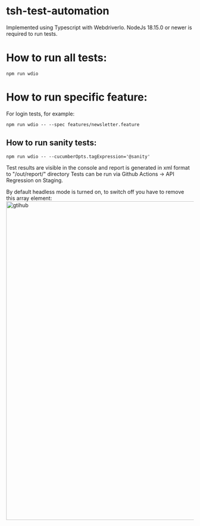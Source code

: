 # tsh-test-automation

Implemented using Typescript with WebdriverIo. NodeJs 18.15.0 or newer is required to run tests.

# How to run all tests:

`npm run wdio`

# How to run specific feature:

For login tests, for example:

`npm run wdio -- --spec features/newsletter.feature`

## How to run sanity tests:

`npm run wdio -- --cucumberOpts.tagExpression='@sanity'`

Test results are visible in the console and report is generated in xml format to "/out/report/" directory Tests can be run via Github Actions -> API Regression on Staging.

By default headless mode is turned on, to switch off you have to remove this array element:
<img width="857" alt="gtihub" src="https://github.com/mitus1212/tsh-test-automation/assets/36314619/be804c00-f89e-4035-b249-d16c52231ac8">
